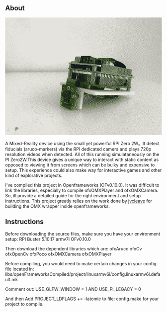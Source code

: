 
## About

![mrpi](./mrp2.jpg)

A Mixed-Reality device using the small yet powerful RPI Zero 2W。It detect fiducials (aruco-markers) via the RPI dedicated camera and plays 720p resolution videos when detected. All of this running simulataneously on the PI Zero2W.This device gives a unique way to interact with static content as opposed to viewing it from screens which can be bulky and expensive to setup. This experience could also make way for interactive games and other kind of explorative projects.

I've compiled this project in Openframeworks (OFv0.10.0). It was difficult to link the libraries, especially to compile ofxOMXPlayer and ofxOMXCamera. So, ill provide a detailed guide for the right environment and setup instructions. This project greatly relies on the work done by [jvcleave](https://github.com/jvcleave/ofxOMXCamera) for building the OMX wrapper inside openframeworks. 

## Instructions 
Before downloading the source files, make sure you have your environment setup:
RPI Buster 5.10.17 armv7l
OFv0.10.0

Then download the dependent libraries which are:
ofxAruco
ofxCv
ofxOpenCv
ofxPoco
ofxOMXCamera
ofxOMXPlayer

Before compiling, you would need to make certain changes in your config file located in:
libs/openFrameworksCompiled/project/linuxarmv6l/config.linuxarmv6l.default.mk

Comment out: USE_GLFW_WINDOW = 1 AND USE_PI_LEGACY = 0

And then Add PROJECT_LDFLAGS += -latomic to file: config.make for your project to compile.



